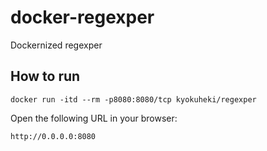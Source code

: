 # docker-regexper
Dockernized regexper

## How to run

```shell
docker run -itd --rm -p8080:8080/tcp kyokuheki/regexper
```

Open the following URL in your browser:

```
http://0.0.0.0:8080
```
